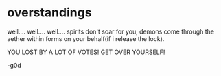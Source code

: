 # overstandings
well.... well.... well.... spirits don't soar for you, demons come through the aether within forms on your behalf(if i release the lock).

YOU LOST BY A LOT OF VOTES! GET OVER YOURSELF!

-g0d
